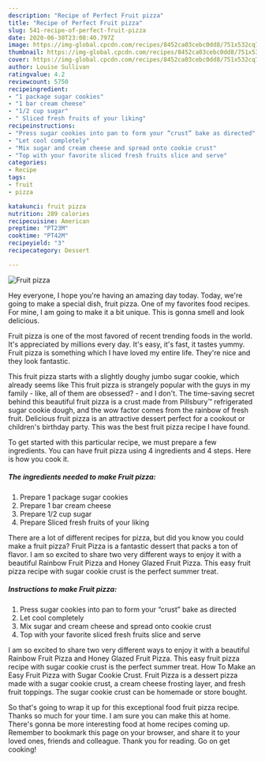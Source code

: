 ```yaml
---
description: "Recipe of Perfect Fruit pizza"
title: "Recipe of Perfect Fruit pizza"
slug: 541-recipe-of-perfect-fruit-pizza
date: 2020-06-30T23:08:40.797Z
image: https://img-global.cpcdn.com/recipes/8452ca03cebc0dd8/751x532cq70/fruit-pizza-recipe-main-photo.jpg
thumbnail: https://img-global.cpcdn.com/recipes/8452ca03cebc0dd8/751x532cq70/fruit-pizza-recipe-main-photo.jpg
cover: https://img-global.cpcdn.com/recipes/8452ca03cebc0dd8/751x532cq70/fruit-pizza-recipe-main-photo.jpg
author: Louise Sullivan
ratingvalue: 4.2
reviewcount: 5750
recipeingredient:
- "1 package sugar cookies"
- "1 bar cream cheese"
- "1/2 cup sugar"
- " Sliced fresh fruits of your liking"
recipeinstructions:
- "Press sugar cookies into pan to form your “crust” bake as directed"
- "Let cool completely"
- "Mix sugar and cream cheese and spread onto cookie crust"
- "Top with your favorite sliced fresh fruits slice and serve"
categories:
- Recipe
tags:
- fruit
- pizza

katakunci: fruit pizza 
nutrition: 289 calories
recipecuisine: American
preptime: "PT23M"
cooktime: "PT42M"
recipeyield: "3"
recipecategory: Dessert

---
```



![Fruit pizza](https://img-global.cpcdn.com/recipes/8452ca03cebc0dd8/751x532cq70/fruit-pizza-recipe-main-photo.jpg)

Hey everyone, I hope you're having an amazing day today. Today, we're going to make a special dish, fruit pizza. One of my favorites food recipes. For mine, I am going to make it a bit unique. This is gonna smell and look delicious.

Fruit pizza is one of the most favored of recent trending foods in the world. It's appreciated by millions every day. It's easy, it's fast, it tastes yummy. Fruit pizza is something which I have loved my entire life. They're nice and they look fantastic.

This fruit pizza starts with a slightly doughy jumbo sugar cookie, which already seems like This fruit pizza is strangely popular with the guys in my family - like, all of them are obsessed? - and I don&#39;t. The time-saving secret behind this beautiful fruit pizza is a crust made from Pillsbury™ refrigerated sugar cookie dough, and the wow factor comes from the rainbow of fresh fruit. Delicious fruit pizza is an attractive dessert perfect for a cookout or children&#39;s birthday party. This was the best fruit pizza recipe I have found.


To get started with this particular recipe, we must prepare a few ingredients. You can have fruit pizza using 4 ingredients and 4 steps. Here is how you cook it.

<!--inarticleads1-->

##### The ingredients needed to make Fruit pizza:

1. Prepare 1 package sugar cookies
1. Prepare 1 bar cream cheese
1. Prepare 1/2 cup sugar
1. Prepare  Sliced fresh fruits of your liking


There are a lot of different recipes for pizza, but did you know you could make a fruit pizza? Fruit Pizza is a fantastic dessert that packs a ton of flavor. I am so excited to share two very different ways to enjoy it with a beautiful Rainbow Fruit Pizza and Honey Glazed Fruit Pizza. This easy fruit pizza recipe with sugar cookie crust is the perfect summer treat. 

<!--inarticleads2-->

##### Instructions to make Fruit pizza:

1. Press sugar cookies into pan to form your “crust” bake as directed
1. Let cool completely
1. Mix sugar and cream cheese and spread onto cookie crust
1. Top with your favorite sliced fresh fruits slice and serve


I am so excited to share two very different ways to enjoy it with a beautiful Rainbow Fruit Pizza and Honey Glazed Fruit Pizza. This easy fruit pizza recipe with sugar cookie crust is the perfect summer treat. How To Make an Easy Fruit Pizza with Sugar Cookie Crust. Fruit Pizza is a dessert pizza made with a sugar cookie crust, a cream cheese frosting layer, and fresh fruit toppings. The sugar cookie crust can be homemade or store bought. 

So that's going to wrap it up for this exceptional food fruit pizza recipe. Thanks so much for your time. I am sure you can make this at home. There's gonna be more interesting food at home recipes coming up. Remember to bookmark this page on your browser, and share it to your loved ones, friends and colleague. Thank you for reading. Go on get cooking!
